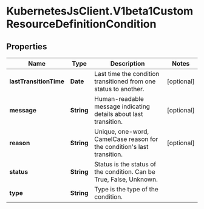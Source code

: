 # KubernetesJsClient.V1beta1CustomResourceDefinitionCondition

## Properties
Name | Type | Description | Notes
------------ | ------------- | ------------- | -------------
**lastTransitionTime** | **Date** | Last time the condition transitioned from one status to another. | [optional] 
**message** | **String** | Human-readable message indicating details about last transition. | [optional] 
**reason** | **String** | Unique, one-word, CamelCase reason for the condition&#39;s last transition. | [optional] 
**status** | **String** | Status is the status of the condition. Can be True, False, Unknown. | 
**type** | **String** | Type is the type of the condition. | 


